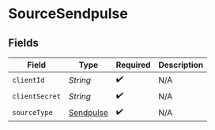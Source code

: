 # SourceSendpulse


## Fields

| Field                                         | Type                                          | Required                                      | Description                                   |
| --------------------------------------------- | --------------------------------------------- | --------------------------------------------- | --------------------------------------------- |
| `clientId`                                    | *String*                                      | :heavy_check_mark:                            | N/A                                           |
| `clientSecret`                                | *String*                                      | :heavy_check_mark:                            | N/A                                           |
| `sourceType`                                  | [Sendpulse](../../models/shared/Sendpulse.md) | :heavy_check_mark:                            | N/A                                           |
